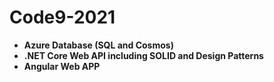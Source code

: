 # Code9-2021

- **Azure Database (SQL and Cosmos)** 
- **.NET Core Web API including SOLID and Design Patterns**
- **Angular Web APP** 
